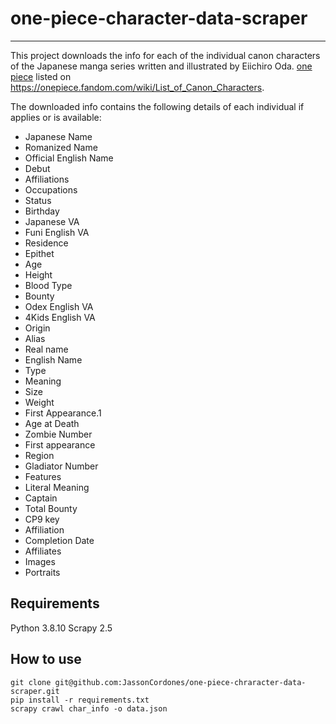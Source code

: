 # one-piece-character-data-scraper

---

This project downloads the info for each of the individual canon characters of the Japanese manga series written and illustrated by Eiichiro Oda. [one piece](https://en.wikipedia.org/wiki/One_Piece) listed on https://onepiece.fandom.com/wiki/List_of_Canon_Characters.

The downloaded info contains the following details of each individual if applies or is available:

- Japanese Name
- Romanized Name
- Official English Name
- Debut
- Affiliations
- Occupations
- Status
- Birthday
- Japanese VA
- Funi English VA
- Residence
- Epithet
- Age
- Height
- Blood Type
- Bounty
- Odex English VA
- 4Kids English VA
- Origin
- Alias
- Real name
- English Name
- Type
- Meaning
- Size
- Weight
- First Appearance.1
- Age at Death
- Zombie Number
- First appearance
- Region
- Gladiator Number
- Features
- Literal Meaning
- Captain
- Total Bounty
- CP9 key
- Affiliation
- Completion Date
- Affiliates
- Images
- Portraits

## Requirements

Python 3.8.10
Scrapy 2.5

## How to use

```
git clone git@github.com:JassonCordones/one-piece-chraracter-data-scraper.git
pip install -r requirements.txt
scrapy crawl char_info -o data.json
```
